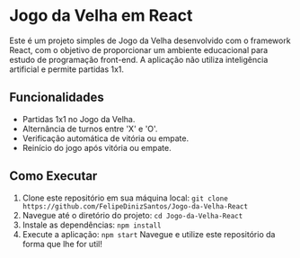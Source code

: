 # Jogo da Velha em React 
Este é um projeto simples de Jogo da Velha desenvolvido com o framework React, com o objetivo de proporcionar um ambiente educacional para estudo de programação front-end. A aplicação não utiliza inteligência artificial e permite partidas 1x1. 
## Funcionalidades
* Partidas 1x1 no Jogo da Velha.
* Alternância de turnos entre 'X' e 'O'.
* Verificação automática de vitória ou empate.
* Reinício do jogo após vitória ou empate.
## Como Executar 
1. Clone este repositório em sua máquina local: `git clone https://github.com/FelipeDinizSantos/Jogo-da-Velha-React`
2. Navegue até o diretório do projeto: `cd Jogo-da-Velha-React`
3. Instale as dependências: `npm install`
4. Execute a aplicação: `npm start`
Navegue e utilize este repositório da forma que lhe for util!   
